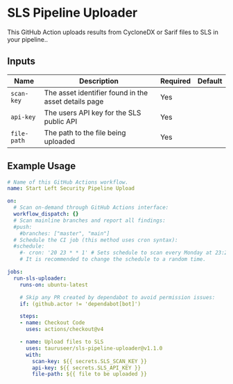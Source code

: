 # SLS Pipeline Uploader

This GitHub Action uploads results from CycloneDX or Sarif files to SLS in your pipeline..

## Inputs

| Name            | Description                                                | Required | Default             |
|-----------------|------------------------------------------------------------|----------|---------------------|
| `scan-key`      | The asset identifier found in the asset details page       | Yes      |                     |
| `api-key`       | The users API key for the SLS public API                   | Yes      |                     |
| `file-path`     | The path to the file being uploaded                        | Yes      |                     |


## Example Usage

```yaml
# Name of this GitHub Actions workflow.
name: Start Left Security Pipeline Upload

on:
  # Scan on-demand through GitHub Actions interface:
  workflow_dispatch: {}
  # Scan mainline branches and report all findings:
  #push:
    #branches: ["master", "main"]
  # Schedule the CI job (this method uses cron syntax):
  #schedule:
    #- cron: '20 23 * * 1' # Sets schedule to scan every Monday at 23:20 UTC.
    # It is recommended to change the schedule to a random time.

jobs:
  run-sls-uploader:
    runs-on: ubuntu-latest

    # Skip any PR created by dependabot to avoid permission issues:
    if: (github.actor != 'dependabot[bot]')

    steps:
    - name: Checkout Code
      uses: actions/checkout@v4

    - name: Upload files to SLS
      uses: tauruseer/sls-pipeline-uploader@v1.1.0
      with:
        scan-key: ${{ secrets.SLS_SCAN_KEY }}
        api-key: ${{ secrets.SLS_API_KEY }}
        file-path: ${{ file to be uploaded }}
